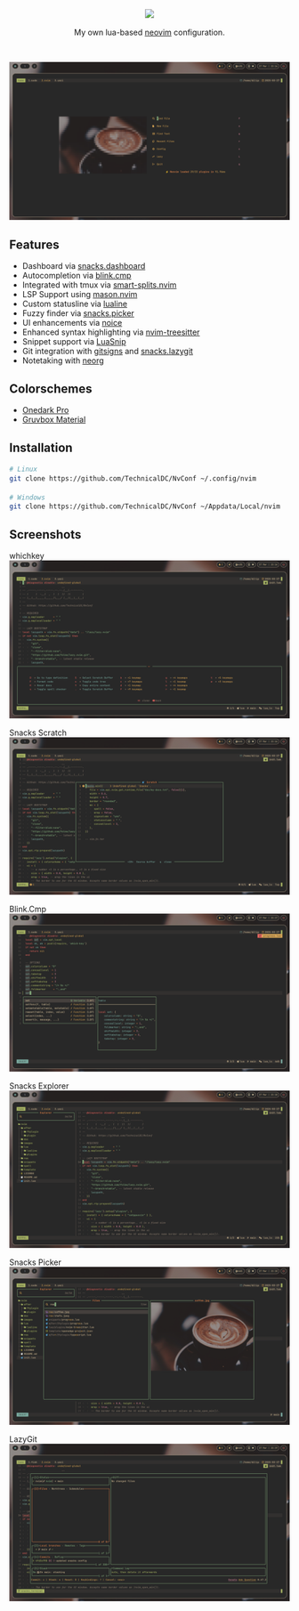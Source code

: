 <div class="class" align="center">
	<image class="banner" src="images/banner.png" style="width:400px;height:auto;">

My own lua-based [neovim](https://neovim.org/) configuration.
</div>
<br>

![home](https://github.com/TechnicalDC/NvConf/blob/main/images/snacks_dashboard.png)

## Features

* Dashboard via [snacks.dashboard](https://github.com/folke/snacks.nvim/blob/main/docs/dashboard.md)
* Autocompletion via [blink.cmp](https://github.com/saghen/blink.cmp)
* Integrated with tmux via [smart-splits.nvim ](https://github.com/mrjones2014/smart-splits.nvim)
* LSP Support using [mason.nvim](https://github.com/williamboman/mason.nvim)
* Custom statusline via [lualine](https://github.com/nvim-lualine/lualine.nvim)
* Fuzzy finder via [snacks.picker](https://github.com/folke/snacks.nvim/blob/main/docs/picker.md)
* UI enhancements via [noice](https://github.com/folke/noice.nvim)
* Enhanced syntax highlighting via [nvim-treesitter](https://github.com/tree-sitter/tree-sitter)
* Snippet support via [LuaSnip](https://github.com/L3MON4D3/LuaSnip)
* Git integration with [gitsigns](https://github.com/lewis6991/gitsigns.nvim) and [snacks.lazygit](https://github.com/folke/snacks.nvim/blob/main/docs/lazygit.md)
* Notetaking with [neorg](https://github.com/nvim-neorg/neorg)

## Colorschemes

* [Onedark Pro](https://github.com/TechnicalDC/onedarkpro.nvim)
* [Gruvbox Material](https://github.com/TechnicalDC/gruvbox-material.nvim)

## Installation

```bash
# Linux
git clone https://github.com/TechnicalDC/NvConf ~/.config/nvim

# Windows
git clone https://github.com/TechnicalDC/NvConf ~/Appdata/Local/nvim
```

## Screenshots

whichkey
![whichkey](https://github.com/TechnicalDC/NvConf/blob/main/images/whichkey.png)

Snacks Scratch
![snacks_scratch](https://github.com/TechnicalDC/NvConf/blob/main/images/snacks_scratch.png)

Blink.Cmp
![blink](https://github.com/TechnicalDC/NvConf/blob/main/images/blink.png)

Snacks Explorer
![snacks_explorer](https://github.com/TechnicalDC/NvConf/blob/main/images/snacks_explorer.png)

Snacks Picker
![snacks_picker](https://github.com/TechnicalDC/NvConf/blob/main/images/snacks_picker.png)

LazyGit
![lazygit](https://github.com/TechnicalDC/NvConf/blob/main/images/lazygit.png)
